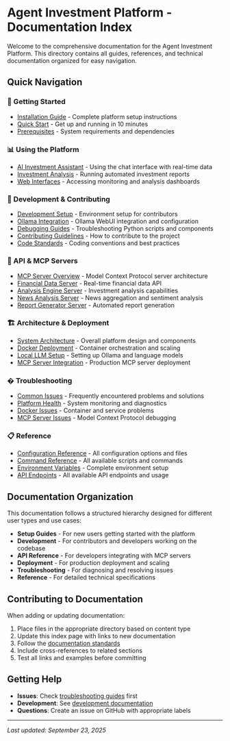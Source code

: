 # Agent Investment Platform - Documentation Index

Welcome to the comprehensive documentation for the Agent Investment Platform. This directory contains all guides, references, and technical documentation organized for easy navigation.

## Quick Navigation

### 🚀 Getting Started
- [Installation Guide](setup/installation-guide.md) - Complete platform setup instructions
- [Quick Start](setup/quick-start.md) - Get up and running in 10 minutes
- [Prerequisites](setup/prerequisites.md) - System requirements and dependencies

### 📊 Using the Platform
- [AI Investment Assistant](setup/ollama-chat-guide.md) - Using the chat interface with real-time data
- [Investment Analysis](setup/analysis-workflow.md) - Running automated investment reports
- [Web Interfaces](setup/web-interfaces.md) - Accessing monitoring and analysis dashboards

### 🔧 Development & Contributing
- [Development Setup](development/development-setup.md) - Environment setup for contributors
- [Ollama Integration](development/ollama-integration.md) - Ollama WebUI integration and configuration
- [Debugging Guides](development/debugging/) - Troubleshooting Python scripts and components
- [Contributing Guidelines](development/contributing.md) - How to contribute to the project
- [Code Standards](development/code-standards.md) - Coding conventions and best practices

### 📡 API & MCP Servers
- [MCP Server Overview](api/mcp-overview.md) - Model Context Protocol server architecture
- [Financial Data Server](api/financial-data-server.md) - Real-time financial data API
- [Analysis Engine Server](api/analysis-engine-server.md) - Investment analysis capabilities
- [News Analysis Server](api/news-analysis-server.md) - News aggregation and sentiment analysis
- [Report Generator Server](api/report-generator-server.md) - Automated report generation

### 🏗️ Architecture & Deployment
- [System Architecture](architecture.md) - Overall platform design and components
- [Docker Deployment](deployment/docker-guide.md) - Container orchestration and scaling
- [Local LLM Setup](setup/local-llm-setup.md) - Setting up Ollama and language models
- [MCP Server Integration](deployment/mcp-integration.md) - Production MCP server deployment

### �️ Troubleshooting
- [Common Issues](troubleshooting/common-issues.md) - Frequently encountered problems and solutions
- [Platform Health](troubleshooting/health-monitoring.md) - System monitoring and diagnostics
- [Docker Issues](troubleshooting/docker-troubleshooting.md) - Container and service problems
- [MCP Server Issues](troubleshooting/mcp-troubleshooting.md) - Model Context Protocol debugging

### 📋 Reference
- [Configuration Reference](reference/configuration.md) - All configuration options and files
- [Command Reference](reference/commands.md) - All available scripts and commands
- [Environment Variables](reference/environment-variables.md) - Complete environment setup
- [API Endpoints](reference/api-endpoints.md) - All available API endpoints and usage

## Documentation Organization

This documentation follows a structured hierarchy designed for different user types and use cases:

- **Setup Guides** - For new users getting started with the platform
- **Development** - For contributors and developers working on the codebase
- **API Reference** - For developers integrating with MCP servers
- **Deployment** - For production deployment and scaling
- **Troubleshooting** - For diagnosing and resolving issues
- **Reference** - For detailed technical specifications

## Contributing to Documentation

When adding or updating documentation:

1. Place files in the appropriate directory based on content type
2. Update this index page with links to new documentation
3. Follow the [documentation standards](development/documentation-standards.md)
4. Include cross-references to related sections
5. Test all links and examples before committing

## Getting Help

- **Issues**: Check [troubleshooting guides](troubleshooting/) first
- **Development**: See [development documentation](development/)
- **Questions**: Create an issue on GitHub with appropriate labels

---

*Last updated: September 23, 2025*
